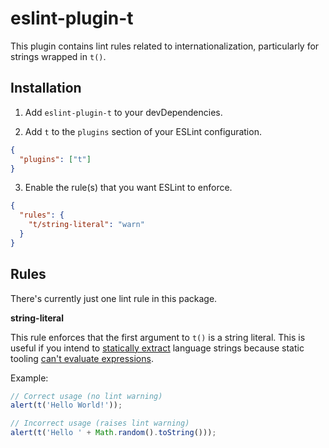 # eslint-plugin-t

This plugin contains lint rules related to internationalization, particularly for strings wrapped in `t()`.

## Installation

1. Add `eslint-plugin-t` to your devDependencies.

2. Add `t` to the `plugins` section of your ESLint configuration.

```json
{
  "plugins": ["t"]
}
```

3. Enable the rule(s) that you want ESLint to enforce.

```json
{
  "rules": {
    "t/string-literal": "warn"
  }
}
```

## Rules

There's currently just one lint rule in this package.

**string-literal**

This rule enforces that the first argument to `t()` is a string literal. This is useful if you intend to [statically extract](https://www.i18next.com/overview/plugins-and-utils#extraction-tools) language strings because static tooling [can't evaluate expressions](https://github.com/i18next/i18next-parser#caveats).

Example:

```ts
// Correct usage (no lint warning)
alert(t('Hello World!'));

// Incorrect usage (raises lint warning)
alert(t('Hello ' + Math.random().toString()));
```
